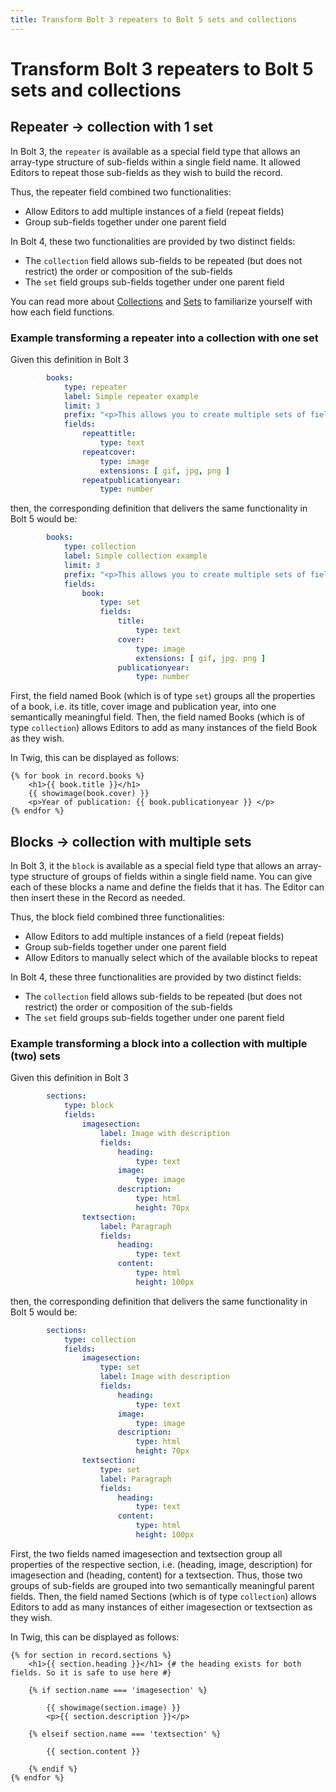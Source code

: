 ```yaml
---
title: Transform Bolt 3 repeaters to Bolt 5 sets and collections
---
```


Transform Bolt 3 repeaters to Bolt 5 sets and collections
=========================================================

## Repeater → collection with 1 set

In Bolt 3, the `repeater` is available as a special field type
that allows an array-type structure of sub-fields within a single field name.
It allowed Editors to repeat those sub-fields as they wish to build the record.

Thus, the repeater field combined two functionalities:
* Allow Editors to add multiple instances of a field (repeat fields)
* Group sub-fields together under one parent field

In Bolt 4, these two functionalities are provided by two distinct fields:
* The `collection` field allows sub-fields to be repeated (but does not restrict)
the order or composition of the sub-fields
* The `set` field groups sub-fields together under one parent field

You can read more about [Collections][collection] and [Sets][set] to familiarize yourself with how each
field functions.

### Example transforming a repeater into a collection with one set

Given this definition in Bolt 3
```yaml
        books:
            type: repeater
            label: Simple repeater example
            limit: 3
            prefix: "<p>This allows you to create multiple sets of fields. Use the add button at the bottom to create a new empty set.</p>"
            fields:
                repeattitle:
                    type: text
                repeatcover:
                    type: image
                    extensions: [ gif, jpg, png ]
                repeatpublicationyear:
                    type: number
```

then, the corresponding definition that delivers the same functionality in Bolt 5 would be:
```yaml
        books:
            type: collection
            label: Simple collection example
            limit: 3
            prefix: "<p>This allows you to create multiple sets of fields. Use the add button at the bottom to create a new empty set.</p>"
            fields:
                book:
                    type: set
                    fields:
                        title:
                            type: text
                        cover:
                            type: image
                            extensions: [ gif, jpg. png ]
                        publicationyear:
                            type: number
```

First, the field named Book (which is of type `set`) groups all the properties of a book,
i.e. its title, cover image and publication year, into one semantically meaningful field.
Then, the field named Books (which is of type `collection`) allows Editors to add as many
instances of the field Book as they wish.

In Twig, this can be displayed as follows:

```twig
{% for book in record.books %}
    <h1>{{ book.title }}</h1>
    {{ showimage(book.cover) }}
    <p>Year of publication: {{ book.publicationyear }} </p>
{% endfor %}
```

## Blocks → collection with multiple sets

In Bolt 3, it the `block` is available as a special field type
that allows an array-type structure of groups of fields within a single field name.
You can give each of these blocks a name and define the fields that it has. 
The Editor can then insert these in the Record as needed.

Thus, the block field combined three functionalities:
* Allow Editors to add multiple instances of a field (repeat fields)
* Group sub-fields together under one parent field
* Allow Editors to manually select which of the available blocks to repeat

In Bolt 4, these three functionalities are provided by two distinct fields:
* The `collection` field allows sub-fields to be repeated (but does not restrict)
the order or composition of the sub-fields
* The `set` field groups sub-fields together under one parent field

### Example transforming a block into a collection with multiple (two) sets

Given this definition in Bolt 3
```yaml
        sections:
            type: block
            fields:
                imagesection:
                    label: Image with description
                    fields:
                        heading:
                            type: text
                        image:
                            type: image
                        description:
                            type: html
                            height: 70px
                textsection:
                    label: Paragraph
                    fields:
                        heading:
                            type: text
                        content:
                            type: html
                            height: 100px
```

then, the corresponding definition that delivers the same functionality in Bolt 5 would be:

```yaml
        sections:
            type: collection
            fields:
                imagesection:
                    type: set
                    label: Image with description
                    fields:
                        heading:
                            type: text
                        image:
                            type: image
                        description:
                            type: html
                            height: 70px
                textsection:
                    type: set
                    label: Paragraph
                    fields:
                        heading:
                            type: text
                        content:
                            type: html
                            height: 100px
```

First, the two fields named imagesection and textsection group all properties of
the respective section, i.e. (heading, image, description) for imagesection and
(heading, content) for a textsection. Thus, those two groups of sub-fields are
grouped into two semantically meaningful parent fields.
Then, the field named Sections (which is of type `collection`) allows Editors to add as many
instances of either imagesection or textsection as they wish.

In Twig, this can be displayed as follows:

```twig
{% for section in record.sections %}
    <h1>{{ section.heading }}</h1> {# the heading exists for both fields. So it is safe to use here #}

    {% if section.name === 'imagesection' %}

        {{ showimage(section.image) }}
        <p>{{ section.description }}</p>

    {% elseif section.name === 'textsection' %}

        {{ section.content }}

    {% endif %}
{% endfor %}
```


[collection]: ../fields/collection
[set]: ../fields/set
